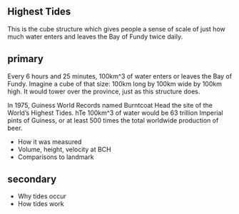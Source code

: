 Highest Tides 
-------------

This is the cube structure which gives people a sense of scale of just how much water enters and leaves the Bay of Fundy twice daily. 

## primary

Every 6 hours and 25 minutes, 100km^3 of water enters or leaves the Bay of Fundy. Imagine a cube of that size: 100km long by 100km wide by 100km high. It would tower over the province, just as this structure does. 

In 1975, Guiness World Records named Burntcoat Head the site of the World’s Highest Tides. hTe 100km^3 of water would be 63 trillion Imperial pints of Guiness, or at least 500 times the total worldwide production of beer. 

- How it was measured
- Volume, height, velocity at BCH
- Comparisons to landmark

## secondary

- Why tides occur
- How tides work
